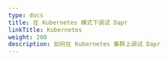 ```yaml
---
type: docs
title: 在 Kubernetes 模式下调试 Dapr
linkTitle: Kubernetes
weight: 200
description: 如何在 Kubernetes 集群上调试 Dapr
---
```

